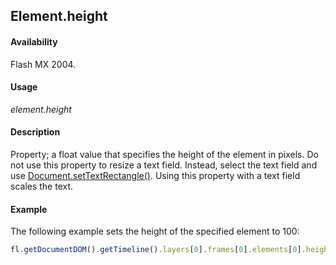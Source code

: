 ## Element.height

#### Availability

Flash MX 2004.

#### Usage

*element.height*

#### Description

Property; a float value that specifies the height of the element in pixels.
Do not use this property to resize a text field. Instead, select the text field and use [Document.setTextRectangle()](../Document_object/Document9846.md). Using this property with a text field scales the text.

#### Example

The following example sets the height of the specified element to 100:

```javascript
fl.getDocumentDOM().getTimeline().layers[0].frames[0].elements[0].height = 100;
```
